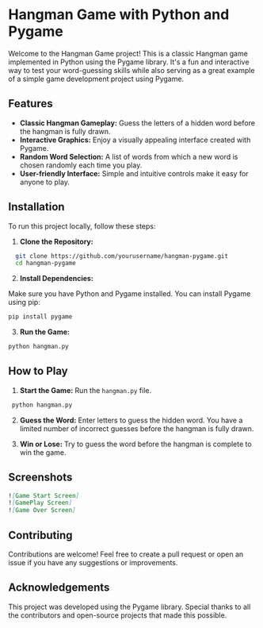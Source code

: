 # Hangman Game with Python and Pygame

Welcome to the Hangman Game project! This is a classic Hangman game implemented in Python using the Pygame library. It's a fun and interactive way to test your word-guessing skills while also serving as a great example of a simple game development project using Pygame.

## Features

- **Classic Hangman Gameplay:** Guess the letters of a hidden word before the hangman is fully drawn.
- **Interactive Graphics:** Enjoy a visually appealing interface created with Pygame.
- **Random Word Selection:** A list of words from which a new word is chosen randomly each time you play.
- **User-friendly Interface:** Simple and intuitive controls make it easy for anyone to play.

## Installation

To run this project locally, follow these steps:

1. **Clone the Repository:**

 ```bash
   git clone https://github.com/yourusername/hangman-pygame.git
   cd hangman-pygame
  ```

2. **Install Dependencies:**

Make sure you have Python and Pygame installed. You can install Pygame using pip:

```bash
pip install pygame
```

3. **Run the Game:**

```bash
python hangman.py
```

## How to Play

1. **Start the Game:** Run the `hangman.py` file.
  ```bash
   python hangman.py
  ```

2. **Guess the Word:** Enter letters to guess the hidden word. You have a limited number of incorrect guesses before the hangman is fully drawn.
   
3. **Win or Lose:** Try to guess the word before the hangman is complete to win the game.

    
## Screenshots
```markdown
![Game Start Screen]
![GamePlay Screen]
![Game Over Screen]

```

## Contributing
Contributions are welcome! Feel free to create a pull request or open an issue if you have any suggestions or improvements.


## Acknowledgements
This project was developed using the Pygame library.
Special thanks to all the contributors and open-source projects that made this possible.
